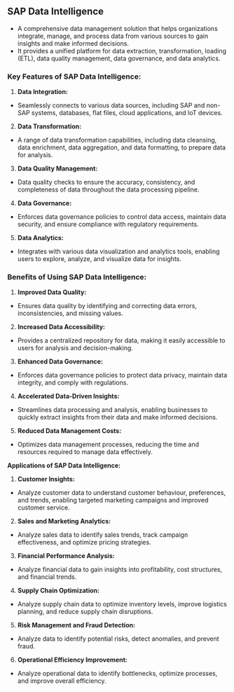 ## SAP Data Intelligence 

- A comprehensive data management solution that helps organizations integrate, manage, and process data from various sources to gain insights and make informed decisions. 
- It provides a unified platform for data extraction, transformation, loading (ETL), data quality management, data governance, and data analytics.

### **Key Features of SAP Data Intelligence:**

1. **Data Integration:** 
- Seamlessly connects to various data sources, including SAP and non-SAP systems, databases, flat files, cloud applications, and IoT devices.

2. **Data Transformation:** 
- A range of data transformation capabilities, including data cleansing, data enrichment, data aggregation, and data formatting, to prepare data for analysis.

3. **Data Quality Management:** 
- Data quality checks to ensure the accuracy, consistency, and completeness of data throughout the data processing pipeline.

4. **Data Governance:** 
- Enforces data governance policies to control data access, maintain data security, and ensure compliance with regulatory requirements.

5. **Data Analytics:** 
- Integrates with various data visualization and analytics tools, enabling users to explore, analyze, and visualize data for insights.

### **Benefits of Using SAP Data Intelligence:**

1. **Improved Data Quality:** 
- Ensures data quality by identifying and correcting data errors, inconsistencies, and missing values.

2. **Increased Data Accessibility:** 
- Provides a centralized repository for data, making it easily accessible to users for analysis and decision-making.

3. **Enhanced Data Governance:** 
- Enforces data governance policies to protect data privacy, maintain data integrity, and comply with regulations.

4. **Accelerated Data-Driven Insights:** 
- Streamlines data processing and analysis, enabling businesses to quickly extract insights from their data and make informed decisions.

5. **Reduced Data Management Costs:** 
- Optimizes data management processes, reducing the time and resources required to manage data effectively.

**Applications of SAP Data Intelligence:**

1. **Customer Insights:** 
- Analyze customer data to understand customer behaviour, preferences, and trends, enabling targeted marketing campaigns and improved customer service.

2. **Sales and Marketing Analytics:** 
- Analyze sales data to identify sales trends, track campaign effectiveness, and optimize pricing strategies.

3. **Financial Performance Analysis:** 
- Analyze financial data to gain insights into profitability, cost structures, and financial trends.

4. **Supply Chain Optimization:** 
- Analyze supply chain data to optimize inventory levels, improve logistics planning, and reduce supply chain disruptions.

5. **Risk Management and Fraud Detection:** 
- Analyze data to identify potential risks, detect anomalies, and prevent fraud.

6. **Operational Efficiency Improvement:** 
- Analyze operational data to identify bottlenecks, optimize processes, and improve overall efficiency.
